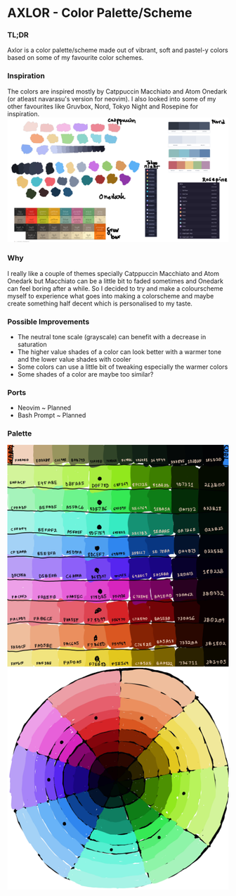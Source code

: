 # AXLOR - Color Palette/Scheme

### TL;DR
Axlor is a color palette/scheme made out of vibrant, soft and pastel-y 
colors based on some of my favourite color schemes.

### Inspiration
The colors are inspired mostly by Catppuccin Macchiato and Atom Onedark (or 
atleast navarasu's version for neovim). I also looked into some of my other 
favourites like Gruvbox, Nord, Tokyo Night and Rosepine for inspiration.
![inspiration](images/inspiration.png)

### Why
I really like a couple of themes specially Catppuccin Macchiato and Atom 
Onedark but Macchiato can be a little bit to faded sometimes and Onedark can 
feel boring after a while. So I decided to try and make a colourscheme 
myself to experience what goes into making a colorscheme and maybe create 
something half decent which is personalised to my taste.

### Possible Improvements
* The neutral tone scale (grayscale) can benefit with a decrease in 
saturation
* The higher value shades of a color can look better with a warmer tone and 
the lower value shades with cooler
* Some colors can use a little bit of tweaking especially the warmer colors
* Some shades of a color are maybe too similar?

### Ports
* Neovim ~ Planned
* Bash Prompt ~ Planned

### Palette
![palette](images/palette.jpg)
![color wheel](images/color_wheel.jpg)
